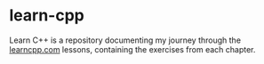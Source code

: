 # learn-cpp
Learn C++ is a repository documenting my journey through the [learncpp.com](https://www.learncpp.com/) lessons, containing the exercises from each chapter.
